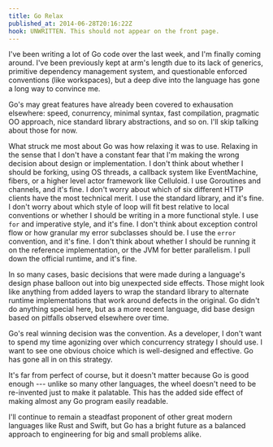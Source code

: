 ```yaml
---
title: Go Relax
published_at: 2014-06-28T20:16:22Z
hook: UNWRITTEN. This should not appear on the front page.
---
```


I've been writing a lot of Go code over the last week, and I'm finally coming
around. I've been previously kept at arm's length due to its lack of generics,
primitive dependency management system, and questionable enforced conventions
(like workspaces), but a deep dive into the language has gone a long way to
convince me.

Go's may great features have already been covered to exhausation elsewhere:
speed, conurrency, minimal syntax, fast compilation, pragmatic OO approach,
nice standard library abstractions, and so on. I'll skip talking about those
for now.

What struck me most about Go was how relaxing it was to use. Relaxing in the
sense that I don't have a constant fear that I'm making the wrong decision
about design or implementation. I don't think about whether I should be
forking, using OS threads, a callback system like EventMachine, fibers, or a
higher level actor framework like Celluloid. I use Goroutines and channels, and
it's fine. I don't worry about which of six different HTTP clients have the
most technical merit. I use the standard library, and it's fine. I don't worry
about which style of loop will fit best relative to local conventions or
whether I should be writing in a more functional style. I use `for` and
imperative style, and it's fine. I don't think about exception control flow or
how granular my error subclasses should be. I use the `error` convention, and
it's fine. I don't think about whether I should be running it on the reference
implementation, or the JVM for better parallelism. I pull down the official
runtime, and it's fine.

In so many cases, basic decisions that were made during a language's design
phase balloon out into big unexpected side effects. Those might look like
anything from added layers to wrap the standard library to alternate runtime
implementations that work around defects in the original. Go didn't do anything
special here, but as a more recent language, did base design based on pitfalls
observed elsewhere over time.

Go's real winning decision was the convention. As a developer, I don't want to
spend my time agonizing over which concurrency strategy I should use. I want to
see one obvious choice which is well-designed and effective. Go has gone all in
on this strategy.

It's far from perfect of course, but it doesn't matter because Go is good
enough --- unlike so many other languages, the wheel doesn't need to be
re-invented just to make it palatable. This has the added side effect of making
almost any Go program easily readable.

I'll continue to remain a steadfast proponent of other great modern languages
like Rust and Swift, but Go has a bright future as a balanced approach to
engineering for big and small problems alike.
